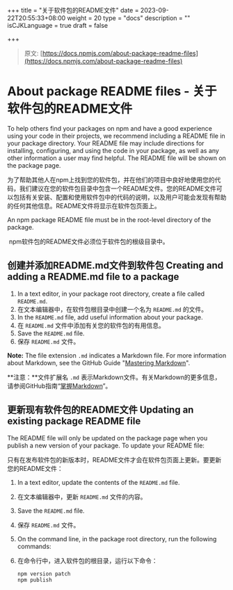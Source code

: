 +++
title = "关于软件包的README文件"
date = 2023-09-22T20:55:33+08:00
weight = 20
type = "docs"
description = ""
isCJKLanguage = true
draft = false

+++

> 原文: [https://docs.npmjs.com/about-package-readme-files](https://docs.npmjs.com/about-package-readme-files)

# About package README files - 关于软件包的README文件

To help others find your packages on npm and have a good experience using your code in their projects, we recommend including a README file in your package directory. Your README file may include directions for installing, configuring, and using the code in your package, as well as any other information a user may find helpful. The README file will be shown on the package page.

​	为了帮助其他人在npm上找到您的软件包，并在他们的项目中良好地使用您的代码，我们建议在您的软件包目录中包含一个README文件。您的README文件可以包括有关安装、配置和使用软件包中的代码的说明，以及用户可能会发现有帮助的任何其他信息。README文件将显示在软件包页面上。

An npm package README file must be in the root-level directory of the package.

​	npm软件包的README文件必须位于软件包的根级目录中。

## 创建并添加README.md文件到软件包 Creating and adding a README.md file to a package

1. In a text editor, in your package root directory, create a file called `README.md`.
2. 在文本编辑器中，在软件包根目录中创建一个名为 `README.md` 的文件。
3. In the `README.md` file, add useful information about your package.
4. 在 `README.md` 文件中添加有关您的软件包的有用信息。
5. Save the `README.md` file.
6. 保存 `README.md` 文件。

**Note:** The file extension `.md` indicates a Markdown file. For more information about Markdown, see the GitHub Guide "[Mastering Markdown](https://guides.github.com/features/mastering-markdown/#what)".

**注意：**文件扩展名 `.md` 表示Markdown文件。有关Markdown的更多信息，请参阅GitHub指南“[掌握Markdown](https://guides.github.com/features/mastering-markdown/#what)”。

## 更新现有软件包的README文件 Updating an existing package README file

The README file will only be updated on the package page when you publish a new version of your package. To update your README file:

​	只有在发布软件包的新版本时，README文件才会在软件包页面上更新。要更新您的README文件：

1. In a text editor, update the contents of the `README.md` file.

2. 在文本编辑器中，更新 `README.md` 文件的内容。

3. Save the `README.md` file.

4. 保存 `README.md` 文件。

5. On the command line, in the package root directory, run the following commands:

6. 在命令行中，进入软件包的根目录，运行以下命令：

   ```
   npm version patch
   npm publish
   ```
